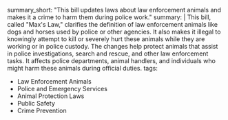 summary_short: "This bill updates laws about law enforcement animals and makes it a crime to harm them during police work."
summary: |
  This bill, called "Max's Law," clarifies the definition of law enforcement animals like dogs and horses used by police or other agencies. It also makes it illegal to knowingly attempt to kill or severely hurt these animals while they are working or in police custody. The changes help protect animals that assist in police investigations, search and rescue, and other law enforcement tasks. It affects police departments, animal handlers, and individuals who might harm these animals during official duties.
tags:
  - Law Enforcement Animals
  - Police and Emergency Services
  - Animal Protection Laws
  - Public Safety
  - Crime Prevention
